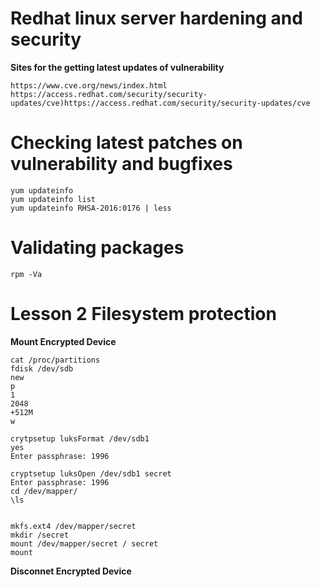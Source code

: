 # Redhat linux server hardening and security
**Sites for the getting latest updates of vulnerability**
```
https://www.cve.org/news/index.html
https://access.redhat.com/security/security-updates/cve)https://access.redhat.com/security/security-updates/cve
```
# Checking latest patches on vulnerability and bugfixes
```
yum updateinfo
yum updateinfo list
yum updateinfo RHSA-2016:0176 | less
```
# Validating packages
```
rpm -Va
```

# Lesson 2 Filesystem protection

**Mount Encrypted Device**
```
cat /proc/partitions
fdisk /dev/sdb
new
p
1
2048
+512M
w
```
```
crytpsetup luksFormat /dev/sdb1
yes
Enter passphrase: 1996

cryptsetup luksOpen /dev/sdb1 secret
Enter passphrase: 1996
cd /dev/mapper/
\ls


mkfs.ext4 /dev/mapper/secret
mkdir /secret
mount /dev/mapper/secret / secret
mount
```
**Disconnet Encrypted Device**


